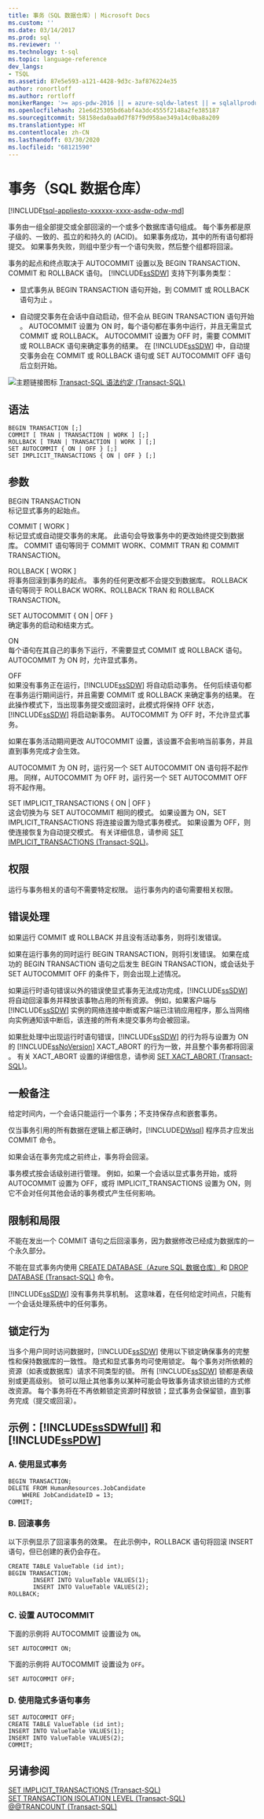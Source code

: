 ```yaml
---
title: 事务（SQL 数据仓库）| Microsoft Docs
ms.custom: ''
ms.date: 03/14/2017
ms.prod: sql
ms.reviewer: ''
ms.technology: t-sql
ms.topic: language-reference
dev_langs:
- TSQL
ms.assetid: 87e5e593-a121-4428-9d3c-3af876224e35
author: ronortloff
ms.author: rortloff
monikerRange: '>= aps-pdw-2016 || = azure-sqldw-latest || = sqlallproducts-allversions'
ms.openlocfilehash: 21e6d25305bd6abf4a3dc4555f2148a2fe385187
ms.sourcegitcommit: 58158eda0aa0d7f87f9d958ae349a14c0ba8a209
ms.translationtype: HT
ms.contentlocale: zh-CN
ms.lasthandoff: 03/30/2020
ms.locfileid: "68121590"
---
```

# <a name="transactions-sql-data-warehouse"></a>事务（SQL 数据仓库）
[!INCLUDE[tsql-appliesto-xxxxxx-xxxx-asdw-pdw-md](../../includes/tsql-appliesto-xxxxxx-xxxx-asdw-pdw-md.md)]

  事务由一组全部提交或全部回滚的一个或多个数据库语句组成。 每个事务都是原子级的、一致的、孤立的和持久的 (ACID)。 如果事务成功，其中的所有语句都将提交。 如果事务失败，则组中至少有一个语句失败，然后整个组都将回滚。  
  
 事务的起点和终点取决于 AUTOCOMMIT 设置以及 BEGIN TRANSACTION、COMMIT 和 ROLLBACK 语句。 [!INCLUDE[ssSDW](../../includes/sssdw-md.md)] 支持下列事务类型：  
  
-   显式事务从 BEGIN TRANSACTION 语句开始，到 COMMIT 或 ROLLBACK 语句为止  。  
  
-   自动提交事务在会话中自动启动，但不会从 BEGIN TRANSACTION 语句开始  。 AUTOCOMMIT 设置为 ON 时，每个语句都在事务中运行，并且无需显式 COMMIT 或 ROLLBACK。 AUTOCOMMIT 设置为 OFF 时，需要 COMMIT 或 ROLLBACK 语句来确定事务的结果。 在 [!INCLUDE[ssSDW](../../includes/sssdw-md.md)] 中，自动提交事务会在 COMMIT 或 ROLLBACK 语句或 SET AUTOCOMMIT OFF 语句后立刻开始。  
  
 ![主题链接图标](../../database-engine/configure-windows/media/topic-link.gif "“主题链接”图标") [Transact-SQL 语法约定 (Transact-SQL)](../../t-sql/language-elements/transact-sql-syntax-conventions-transact-sql.md)  
  
## <a name="syntax"></a>语法  
  
```  
BEGIN TRANSACTION [;]  
COMMIT [ TRAN | TRANSACTION | WORK ] [;]  
ROLLBACK [ TRAN | TRANSACTION | WORK ] [;]  
SET AUTOCOMMIT { ON | OFF } [;]  
SET IMPLICIT_TRANSACTIONS { ON | OFF } [;]  
```  
  
## <a name="arguments"></a>参数  
 BEGIN TRANSACTION  
 标记显式事务的起始点。  
  
 COMMIT [ WORK ]  
 标记显式或自动提交事务的末尾。 此语句会导致事务中的更改始终提交到数据库。 COMMIT 语句等同于 COMMIT WORK、COMMIT TRAN 和 COMMIT TRANSACTION。  
  
 ROLLBACK [ WORK ]  
 将事务回滚到事务的起点。 事务的任何更改都不会提交到数据库。 ROLLBACK 语句等同于 ROLLBACK WORK、ROLLBACK TRAN 和 ROLLBACK TRANSACTION。  
  
 SET AUTOCOMMIT { ON | OFF }   
 确定事务的启动和结束方式。  
  
 ON  
 每个语句在其自己的事务下运行，不需要显式 COMMIT 或 ROLLBACK 语句。 AUTOCOMMIT 为 ON 时，允许显式事务。  
  
 OFF  
 如果没有事务正在运行，[!INCLUDE[ssSDW](../../includes/sssdw-md.md)] 将自动启动事务。 任何后续语句都在事务运行期间运行，并且需要 COMMIT 或 ROLLBACK 来确定事务的结果。 在此操作模式下，当出现事务提交或回滚时，此模式将保持 OFF 状态，[!INCLUDE[ssSDW](../../includes/sssdw-md.md)] 将启动新事务。 AUTOCOMMIT 为 OFF 时，不允许显式事务。  
  
 如果在事务活动期间更改 AUTOCOMMIT 设置，该设置不会影响当前事务，并且直到事务完成才会生效。  
  
 AUTOCOMMIT 为 ON 时，运行另一个 SET AUTOCOMMIT ON 语句将不起作用。 同样，AUTOCOMMIT 为 OFF 时，运行另一个 SET AUTOCOMMIT OFF 将不起作用。  
  
 SET IMPLICIT_TRANSACTIONS { ON | OFF }   
 这会切换为与 SET AUTOCOMMIT 相同的模式。 如果设置为 ON，SET IMPLICIT_TRANSACTIONS 将连接设置为隐式事务模式。 如果设置为 OFF，则使连接恢复为自动提交模式。  有关详细信息，请参阅 [SET IMPLICIT_TRANSACTIONS (Transact-SQL)](../../t-sql/statements/set-implicit-transactions-transact-sql.md)。  
  
## <a name="permissions"></a>权限  
 运行与事务相关的语句不需要特定权限。 运行事务内的语句需要相关权限。  
  
## <a name="error-handling"></a>错误处理  
 如果运行 COMMIT 或 ROLLBACK 并且没有活动事务，则将引发错误。  
  
 如果在运行事务的同时运行 BEGIN TRANSACTION，则将引发错误。 如果在成功的 BEGIN TRANSACTION 语句之后发生 BEGIN TRANSACTION，或会话处于 SET AUTOCOMMIT OFF 的条件下，则会出现上述情况。  
  
 如果运行时语句错误以外的错误使显式事务无法成功完成，[!INCLUDE[ssSDW](../../includes/sssdw-md.md)] 将自动回滚事务并释放该事物占用的所有资源。 例如，如果客户端与 [!INCLUDE[ssSDW](../../includes/sssdw-md.md)] 实例的网络连接中断或客户端已注销应用程序，那么当网络向实例通知该中断后，该连接的所有未提交事务均会被回滚。  
  
 如果批处理中出现运行时语句错误，[!INCLUDE[ssSDW](../../includes/sssdw-md.md)] 的行为将与设置为 ON 的 [!INCLUDE[ssNoVersion](../../includes/ssnoversion-md.md)] XACT_ABORT 的行为一致，并且整个事务都将回滚   。 有关 XACT_ABORT 设置的详细信息，请参阅 [SET XACT_ABORT (Transact-SQL)](https://msdn.microsoft.com/library/ms188792.aspx)。  
  
## <a name="general-remarks"></a>一般备注  
 给定时间内，一个会话只能运行一个事务；不支持保存点和嵌套事务。  
  
 仅当事务引用的所有数据在逻辑上都正确时，[!INCLUDE[DWsql](../../includes/dwsql-md.md)] 程序员才应发出 COMMIT 命令。  
  
 如果会话在事务完成之前终止，事务将会回滚。  
  
 事务模式按会话级别进行管理。 例如，如果一个会话以显式事务开始，或将 AUTOCOMMIT 设置为 OFF，或将 IMPLICIT_TRANSACTIONS 设置为 ON，则它不会对任何其他会话的事务模式产生任何影响。  
  
## <a name="limitations-and-restrictions"></a>限制和局限  
 不能在发出一个 COMMIT 语句之后回滚事务，因为数据修改已经成为数据库的一个永久部分。  
  
 不能在显式事务内使用 [CREATE DATABASE（Azure SQL 数据仓库）](../../t-sql/statements/create-database-azure-sql-data-warehouse.md)和 [DROP DATABASE (Transact-SQL)](../../t-sql/statements/drop-database-transact-sql.md) 命令。  
  
 [!INCLUDE[ssSDW](../../includes/sssdw-md.md)] 没有事务共享机制。 这意味着，在任何给定时间点，只能有一个会话处理系统中的任何事务。  
  
## <a name="locking-behavior"></a>锁定行为  
 当多个用户同时访问数据时，[!INCLUDE[ssSDW](../../includes/sssdw-md.md)] 使用以下锁定确保事务的完整性和保持数据库的一致性。 隐式和显式事务均可使用锁定。 每个事务对所依赖的资源（如表或数据库）请求不同类型的锁。 所有 [!INCLUDE[ssSDW](../../includes/sssdw-md.md)] 锁都是表级别或更高级别。 锁可以阻止其他事务以某种可能会导致事务请求锁出错的方式修改资源。 每个事务将在不再依赖锁定资源时释放锁；显式事务会保留锁，直到事务完成（提交或回滚）。  
  
## <a name="examples-sssdwfull-and-sspdw"></a>示例：[!INCLUDE[ssSDWfull](../../includes/sssdwfull-md.md)] 和 [!INCLUDE[ssPDW](../../includes/sspdw-md.md)]  
  
### <a name="a-using-an-explicit-transaction"></a>A. 使用显式事务  
  
```  
BEGIN TRANSACTION;  
DELETE FROM HumanResources.JobCandidate  
    WHERE JobCandidateID = 13;  
COMMIT;  
```  
  
### <a name="b-rolling-back-a-transaction"></a>B. 回滚事务  
 以下示例显示了回滚事务的效果。  在此示例中，ROLLBACK 语句将回滚 INSERT 语句，但已创建的表仍会存在。  
  
```  
CREATE TABLE ValueTable (id int);  
BEGIN TRANSACTION;  
       INSERT INTO ValueTable VALUES(1);  
       INSERT INTO ValueTable VALUES(2);  
ROLLBACK;  
```  
  
### <a name="c-setting-autocommit"></a>C. 设置 AUTOCOMMIT  
 下面的示例将 AUTOCOMMIT 设置设为 `ON`。  
  
```  
SET AUTOCOMMIT ON;  
```  
  
 下面的示例将 AUTOCOMMIT 设置设为 `OFF`。  
  
```  
SET AUTOCOMMIT OFF;  
```  
  
### <a name="d-using-an-implicit-multi-statement-transaction"></a>D. 使用隐式多语句事务  
  
```  
SET AUTOCOMMIT OFF;  
CREATE TABLE ValueTable (id int);  
INSERT INTO ValueTable VALUES(1);  
INSERT INTO ValueTable VALUES(2);  
COMMIT;  
```  
  
## <a name="see-also"></a>另请参阅  
 [SET IMPLICIT_TRANSACTIONS (Transact-SQL)](../../t-sql/statements/set-implicit-transactions-transact-sql.md)   
 [SET TRANSACTION ISOLATION LEVEL (Transact-SQL)](../../t-sql/statements/set-transaction-isolation-level-transact-sql.md)   
 [@@TRANCOUNT (Transact-SQL)](../../t-sql/functions/trancount-transact-sql.md)  
  
  
